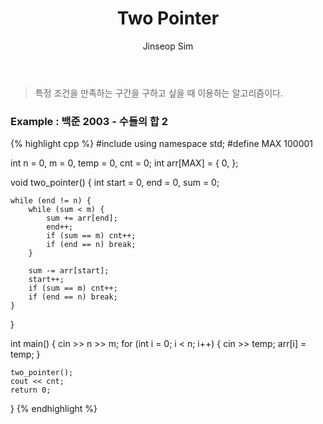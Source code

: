 ﻿---
layout: post
title: "Two Pointer"
categories: Algorithm
tags: [cpp]
author:
  - Jinseop Sim
---
> 특정 조건을 만족하는 구간을 구하고 싶을 때 이용하는 알고리즘이다.  

### Example : 백준 2003 - 수들의 합 2

{% highlight cpp %}
#include <iostream>
using namespace std;
#define MAX 100001

int n = 0, m = 0, temp = 0, cnt = 0;
int arr[MAX] = { 0, };

void two_pointer() {
    int start = 0, end = 0, sum = 0;

    while (end != n) {
        while (sum < m) {
            sum += arr[end];
            end++;
            if (sum == m) cnt++;
            if (end == n) break;
        }

        sum -= arr[start];
        start++;
        if (sum == m) cnt++;
        if (end == n) break;
    }
}

int main() {
    cin >> n >> m;
    for (int i = 0; i < n; i++) {
        cin >> temp;
        arr[i] = temp;
    }

    two_pointer();
    cout << cnt;
    return 0;
}
{% endhighlight %}